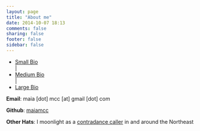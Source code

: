 ```yaml
---
layout: page
title: "About me"
date: 2014-10-07 18:13
comments: false
sharing: false
footer: false
sidebar: false
---
```

<script type="text/javascript">
    window.bios = {
        small: "<p>Maia lives in NYC and makes things on computers and on the internet (generally in Python, Go, or Javascript). When she’s not making things on computers, she’s usually singing, dancing, or eating good food.</p>",
        med: "<p>Maia is currently building cloud-based developer tools at <a href='//www.windmill.engineering' class='windmill'>/windmill</a> in New York City. Before that, she worked at <a href='//www.shopspring.com/'>Spring</a> (a mobile shopping app) and interned with GNOME via <a href='//www.gnome.org/outreachy/'>Outreachy</a> (formerly OPW). Born and raised in NYC, Maia graduated from Williams College in 2014 with a B.A. in music. From there, she went to the <a href='//www.recurse.com/'>Recurse Center</a> in NYC, a 3-month self-directed programmers’ retreat. At the Recurse Center, she taught herself Python and pursued a handful of personal projects. Within programming but outside of work, she volunteers with <a href='//ragtag.org'>Ragtag</a>; outside of programming, her interests include singing, dancing, and good food.</p>",
        large: "<p>Maia first started programming in an Intro CS class her senior year at Williams College, and got really excited about programming later that year, when she participated in the Williams College Game Jam (for which she made <a href='/projects/gravity/play.html'>Gravity</a>). After graduating from Williams in 2014 with a B.A. in music, she went to the <a href='//www.recurse.com/'>Recurse Center</a>, a 3-month self-directed programmers’ retreat in New York City. There she taught herself Python and hacked on various things. After her stint at the Recurse Center, Maia interned for GNOME via <a href='//www.gnome.org/outreachy/'>Outreachy</a> (formerly OPW), spent three years working on the product catalog and related systems at <a href='//www.shopspring.com/'>Spring</a>, and made the leap to building cloud-based developer tools at <a href='//www.windmill.engineering' class='windmill'>/windmill</a>. She directs her extra programming energies towards <a href='//ragtag.org'>Ragtag</a> and pairing with friends to keep in shape. When not programming, Maia can usually be found singing, conducting, composing, dancing, cooking, or eating. She was born and raised in New York City, where she is currently based.</p>",
    };
</script>

<script type="text/javascript" language="javascript" class="init">
  $(document).ready(function() {
    processURLHash()
  } );

  window.onhashchange = function() {
    processURLHash()
  };

  function processURLHash(){
    curHash = location.hash.slice(1);
    if (curHash == ""){
      loadBio("med")
    }
    else {
      loadBio(curHash)
    }
  }

  function loadBio(bioName){
    $('#biotext').html("") // clear
    $('#biotext').html(window.bios[bioName]) // populate
    selectOne(bioName) // highlight link as selected
  }

  function selectOne(bioName){
    $('ul li').removeClass("selected") // de-select all
    $('#'+bioName).toggleClass("selected") // select given bio
  }

</script>

<div id="biocontainer">
  <div id="bionav">
    <ul>
      <li id="small">
        <a href="#small" onclick="loadBio(this.hash.slice(1))">Small Bio</a>
      </li>
      <div class="spacer">
        |
      </div>
      <li id="med">
        <a href="#med" onclick="loadBio(this.hash.slice(1))">Medium Bio</a>
      </li>
      <div class="spacer">
        |
      </div>
      <li id="large">
        <a href="#large" onclick="loadBio(this.hash.slice(1))">Large Bio</a>
      </li>
    </ul>
  </div>
  <div id="biotext"></div>
</div>

<div class="singlespaced">
  <p><strong>Email</strong>: maia [dot] mcc [at] gmail [dot] com</p>
  <p><strong>Github</strong>: <a href="//github.com/maiamcc/">maiamcc</a></p>
  <p><strong>Other Hats</strong>: I moonlight as a <a href="//contra.maiamccormick.com">contradance caller</a> in and around the Northeast</p>
</div>

